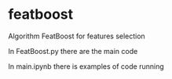 # featboost
Algorithm FeatBoost for features selection

In FeatBoost.py there are the main code

In main.ipynb there is examples of code running
